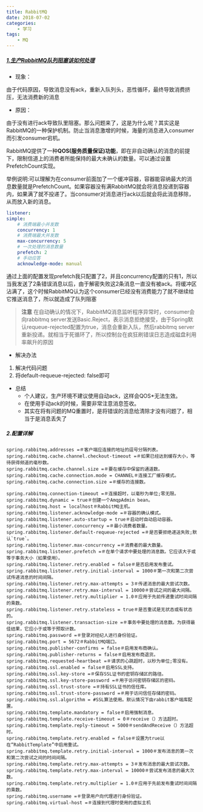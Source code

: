 ```yaml
---
title: RabbitMQ
date: 2018-07-02
categories:
	- 学习
tags:
    - MQ
---
```


##### [1.生产RabbitMQ队列阻塞该如何处理](https://www.jianshu.com/p/b18ea3a7c482)
* 现象：
  
由于代码原因，导致消息没有ack，重新入队列头，恶性循环，最终导致消费挤压，无法消费新的消息
* 原因：

由于没有进行ack导致队里阻塞。那么问题来了，这是为什么呢？其实这是RabbitMQ的一种保护机制。防止当消息激增的时候，海量的消息进入consumer而引发consumer宕机。

RabbitMQ提供了一种**QOS(服务质量保证)功能**，即在非自动确认的消息的前提下，限制信道上的消费者所能保持的最大未确认的数量。可以通过设置PrefetchCount实现。

举例说明:可以理解为在consumer前面加了一个缓冲容器，容器能容纳最大的消息数量就是PrefetchCount。如果容器没有满RabbitMQ就会将消息投递到容器内，如果满了就不投递了。当consumer对消息进行ack以后就会将此消息移除，从而放入新的消息。

```yml
listener:
simple:
    # 消费端最小并发数
    concurrency: 1
    # 消费端最大并发数
    max-concurrency: 5
    # 一次处理的消息数量
    prefetch: 2
    # 手动应答
    acknowledge-mode: manual
```
通过上面的配置发现prefetch我只配置了2，并且concurrency配置的只有1，所以当我发送了2条错误消息以后，由于解密失败这2条消息一直没有被ack。将缓冲区沾满了，这个时候RabbitMQ认为这个consumer已经没有消费能力了就不继续给它推送消息了，所以就造成了队列阻塞

> **注意**
> 在自动确认的情况下，RabbitMQ消息监听程序异常时，consumer会向rabbitmq server发送Basic.Reject，表示消息拒绝接受，由于Spring默认requeue-rejected配置为true，消息会重新入队，然后rabbitmq server重新投递。就相当于死循环了，所以控制台在疯狂刷错误日志造成磁盘利用率飙升的原因

* 解决办法
1. 解决代码问题
2. 将default-requeue-rejected: false即可
   
* 总结
  * 个人建议，生产环境不建议使用自动ack，这样会QOS*无法生效。
  * 在使用手动ack的时候，需要非常注意消息签收。
  * 其实在将有问题的MQ重置时，是将错误的消息给清除才没有问题了，相当于是消息丢失了

##### 2.配置详解

    spring.rabbitmq.addresses =＃客户端应连接的地址的逗号分隔列表。
    spring.rabbitmq.cache.channel.checkout-timeout =＃如果已经达到缓存大小，等待获得频道的毫秒数。
    spring.rabbitmq.cache.channel.size =＃要在缓存中保留的通道数。
    spring.rabbitmq.cache.connection.mode = CHANNEL＃连接工厂缓存模式。
    spring.rabbitmq.cache.connection.size =＃缓存的连接数。
 <!-- more -->
    spring.rabbitmq.connection-timeout =＃连接超时，以毫秒为单位;零无限。
    spring.rabbitmq.dynamic = true＃创建一个AmqpAdmin bean。
    spring.rabbitmq.host = localhost＃RabbitMQ主机。
    spring.rabbitmq.listener.acknowledge-mode =＃容器的确认模式。
    spring.rabbitmq.listener.auto-startup = true＃启动时自动启动容器。
    spring.rabbitmq.listener.concurrency =＃最小消费者数量。
    spring.rabbitmq.listener.default-requeue-rejected =＃是否要拒绝递送失败;默认`true`。
    spring.rabbitmq.listener.max-concurrency =＃消费者的最大数量。
    spring.rabbitmq.listener.prefetch =＃在单个请求中要处理的消息数。它应该大于或等于事务大小（如果使用）。
    spring.rabbitmq.listener.retry.enabled = false＃是否启用发布重试。
    spring.rabbitmq.listener.retry.initial-interval = 1000＃第一次和第二次尝试传递消息的时间间隔。
    spring.rabbitmq.listener.retry.max-attempts = 3＃传递消息的最大尝试次数。
    spring.rabbitmq.listener.retry.max-interval = 10000＃尝试之间的最大间隔。
    spring.rabbitmq.listener.retry.multiplier = 1.0＃应用于先前传递重试时间间隔的乘数。
    spring.rabbitmq.listener.retry.stateless = true＃是否重试是无状态或有状态的。
    spring.rabbitmq.listener.transaction-size =＃事务中要处理的消息数。为获得最佳结果，它应小于或等于预取计数。
    spring.rabbitmq.password =＃登录对经纪人进行身份验证。
    spring.rabbitmq.port = 5672＃RabbitMQ端口。
    spring.rabbitmq.publisher-confirms = false＃启用发布商确认。
    spring.rabbitmq.publisher-returns = false＃启用发布商退货。
    spring.rabbitmq.requested-heartbeat =＃请求的心跳超时，以秒为单位;零没有。
    spring.rabbitmq.ssl.enabled = false＃启用SSL支持。
    spring.rabbitmq.ssl.key-store =＃保存SSL证书的密钥存储区的路径。
    spring.rabbitmq.ssl.key-store-password =＃用于访问密钥存储区的密码。
    spring.rabbitmq.ssl.trust-store =＃持有SSL证书的信任库。
    spring.rabbitmq.ssl.trust-store-password =＃用于访问信任存储的密码。
    spring.rabbitmq.ssl.algorithm = #SSL算法使用。默认情况下由rabbit客户端库配置。
    spring.rabbitmq.template.mandatory = false＃启用强制消息。
    spring.rabbitmq.template.receive-timeout = 0＃receive（）方法超时。
    spring.rabbitmq.template.reply-timeout = 5000＃sendAndReceive（）方法超时。
    spring.rabbitmq.template.retry.enabled = false＃设置为true以在“RabbitTemplate”中启用重试。
    spring.rabbitmq.template.retry.initial-interval = 1000＃发布消息的第一次和第二次尝试之间的时间间隔。
    spring.rabbitmq.template.retry.max-attempts = 3＃发布消息的最大尝试次数。
    spring.rabbitmq.template.retry.max-interval = 10000＃尝试发布消息的最大次数。
    spring.rabbitmq.template.retry.multiplier = 1.0＃应用于先前发布重试时间间隔的乘数。
    spring.rabbitmq.username =＃登录用户向代理进行身份验证。
    spring.rabbitmq.virtual-host =＃连接到代理时使用的虚拟主机
